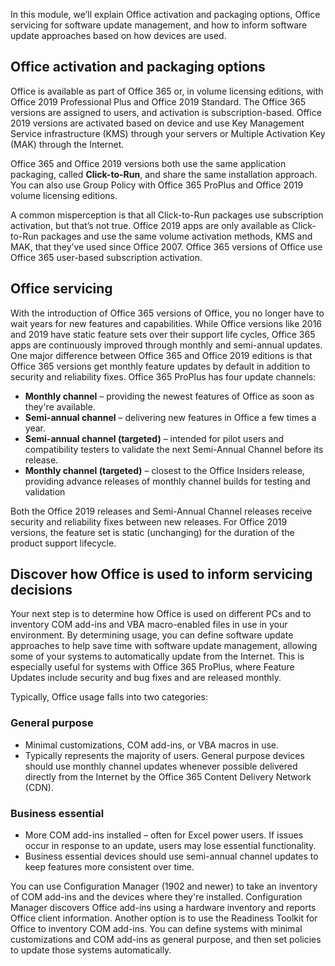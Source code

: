 In this module, we’ll explain Office activation and packaging options, Office servicing for software update management, and how to inform software update approaches based on how devices are used.

## Office activation and packaging options

Office is available as part of Office 365 or, in volume licensing editions, with Office 2019 Professional Plus and Office 2019 Standard. The Office 365 versions are assigned to users, and activation is subscription-based. Office 2019 versions are activated based on device and use Key Management Service infrastructure (KMS) through your servers or Multiple Activation Key (MAK) through the Internet. 

Office 365 and Office 2019 versions both use the same application packaging, called **Click-to-Run**, and share the same installation approach. You can also use Group Policy with Office 365 ProPlus and Office 2019 volume licensing editions. 

A common misperception is that all Click-to-Run packages use subscription activation, but that’s not true. Office 2019 apps are only available as Click-to-Run packages and use the same volume activation methods, KMS and MAK, that they’ve used since Office 2007. Office 365 versions of Office use Office 365 user-based subscription activation.

## Office servicing

With the introduction of Office 365 versions of Office, you no longer have to wait years for new features and capabilities. While Office versions like 2016 and 2019 have static feature sets over their support life cycles, Office 365 apps are continuously improved through monthly and semi-annual updates.
One major difference between Office 365 and Office 2019 editions is that Office 365 versions get monthly feature updates by default in addition to security and reliability fixes. Office 365 ProPlus has four update channels:

- **Monthly channel** – providing the newest features of Office as soon as they're available.
- **Semi-annual channel** – delivering new features in Office a few times a year.
- **Semi-annual channel (targeted)** – intended for pilot users and compatibility testers to validate the next Semi-Annual Channel before its release.
- **Monthly channel (targeted)** – closest to the Office Insiders release, providing advance releases of monthly channel builds for testing and validation

Both the Office 2019 releases and Semi-Annual Channel releases receive security and reliability fixes between new releases. For Office 2019 versions, the feature set is static (unchanging) for the duration of the product support lifecycle.

## Discover how Office is used to inform servicing decisions

Your next step is to determine how Office is used on different PCs and to inventory COM add-ins and VBA macro-enabled files in use in your environment. By determining usage, you can define software update approaches to help save time with software update management, allowing some of your systems to automatically update from the Internet. This is especially useful for systems with Office 365 ProPlus, where Feature Updates include security and bug fixes and are released monthly.

Typically, Office usage falls into two categories:

### General purpose

- Minimal customizations, COM add-ins, or VBA macros in use.
- Typically represents the majority of users. General purpose devices should use monthly channel updates whenever possible delivered directly from the Internet by the Office 365 Content Delivery Network (CDN).

### Business essential

- More COM add-ins installed – often for Excel power users. If issues occur in response to an update, users may lose essential functionality.
- Business essential devices should use semi-annual channel updates to keep features more consistent over time.

You can use Configuration Manager (1902 and newer) to take an inventory of COM add-ins and the devices where they're installed. Configuration Manager discovers Office add-ins using a hardware inventory and reports Office client information. Another option is to use the Readiness Toolkit for Office to inventory COM add-ins. You can define systems with minimal customizations and COM add-ins as general purpose, and then set policies to update those systems automatically. 
